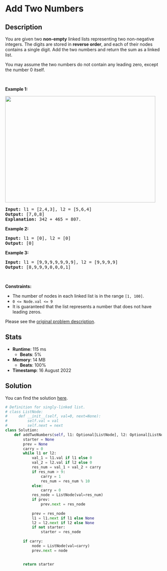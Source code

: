 # Add Two Numbers

## Description

<p>You are given two <strong>non-empty</strong> linked lists representing two non-negative integers. The digits are stored in <strong>reverse order</strong>, and each of their nodes contains a single digit. Add the two numbers and return the sum&nbsp;as a linked list.</p>

<p>You may assume the two numbers do not contain any leading zero, except the number 0 itself.</p>

<p>&nbsp;</p>
<p><strong class="example">Example 1:</strong></p>
<img alt="" src="https://assets.leetcode.com/uploads/2020/10/02/addtwonumber1.jpg" style="width: 483px; height: 342px;" />
<pre>
<strong>Input:</strong> l1 = [2,4,3], l2 = [5,6,4]
<strong>Output:</strong> [7,0,8]
<strong>Explanation:</strong> 342 + 465 = 807.
</pre>

<p><strong class="example">Example 2:</strong></p>

<pre>
<strong>Input:</strong> l1 = [0], l2 = [0]
<strong>Output:</strong> [0]
</pre>

<p><strong class="example">Example 3:</strong></p>

<pre>
<strong>Input:</strong> l1 = [9,9,9,9,9,9,9], l2 = [9,9,9,9]
<strong>Output:</strong> [8,9,9,9,0,0,0,1]
</pre>

<p>&nbsp;</p>
<p><strong>Constraints:</strong></p>

<ul>
	<li>The number of nodes in each linked list is in the range <code>[1, 100]</code>.</li>
	<li><code>0 &lt;= Node.val &lt;= 9</code></li>
	<li>It is guaranteed that the list represents a number that does not have leading zeros.</li>
</ul>


Please see the [original problem description](https://leetcode.com/problems/add-two-numbers/).

## Stats

- **Runtime**: 115 ms
    - **Beats**: 5%
- **Memory**: 14 MB
    - **Beats**: 100%
- **Timestamp**: 16 August 2022

## Solution

You can find the solution [here](./add-two-numbers.py).

```python
# Definition for singly-linked list.
# class ListNode:
#     def __init__(self, val=0, next=None):
#         self.val = val
#         self.next = next
class Solution:
    def addTwoNumbers(self, l1: Optional[ListNode], l2: Optional[ListNode]) -> Optional[ListNode]:
        starter = None
        prev = None
        carry = 0
        while l1 or l2:
            val_1 = l1.val if l1 else 0
            val_2 = l2.val if l2 else 0 
            res_num = val_1 + val_2 + carry
            if res_num > 9:
                carry = 1
                res_num = res_num % 10
            else:
                carry = 0
            res_node = ListNode(val=res_num)
            if prev:
                prev.next = res_node
            
            prev = res_node
            l1 = l1.next if l1 else None
            l2 = l2.next if l2 else None
            if not starter:
                starter = res_node
        
        if carry:
            node = ListNode(val=carry)
            prev.next = node

            
        return starter

```
